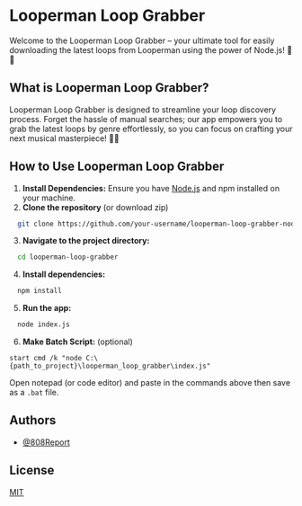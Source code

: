 # Looperman Loop Grabber

Welcome to the Looperman Loop Grabber – your ultimate tool for easily downloading the latest loops from Looperman using the power of Node.js! 🚀🎵

## What is Looperman Loop Grabber?

Looperman Loop Grabber is designed to streamline your loop discovery process. Forget the hassle of manual searches; our app empowers you to grab the latest loops by genre effortlessly, so you can focus on crafting your next musical masterpiece! 🤯😵

## How to Use Looperman Loop Grabber

1. **Install Dependencies:** Ensure you have [Node.js](https://nodejs.org/en) and npm installed on your machine.
2. **Clone the repository** (or download zip)

```bash
  git clone https://github.com/your-username/looperman-loop-grabber-node.git
```

3. **Navigate to the project directory:**

```bash
  cd looperman-loop-grabber
```

4. **Install dependencies:**

```bash
  npm install
```

5. **Run the app:**

```bash
  node index.js
```
6. **Make Batch Script:** (optional)

```
start cmd /k "node C:\{path_to_project}\looperman_loop_grabber\index.js"
```  
Open notepad (or code editor) and paste in the commands above then save as a ```.bat``` file.

## Authors

- [@808Report](https://github.com/808Report)

## License

[MIT](https://choosealicense.com/licenses/mit/)
